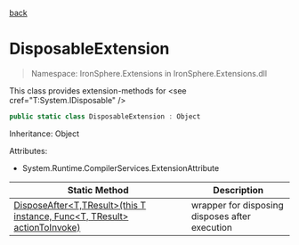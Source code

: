 ﻿[back](/IronSphere.Extensions/types)

# DisposableExtension

> Namespace: IronSphere.Extensions in  IronSphere.Extensions.dll

This class provides extension-methods for &lt;see cref=&quot;T:System.IDisposable&quot; /&gt;

```csharp
public static class DisposableExtension : Object
```
Inheritance: Object



Attributes:

* System.Runtime.CompilerServices.ExtensionAttribute



| Static Method | Description |
| --- | --- |
| [DisposeAfter&lt;T,TResult&gt;(this T instance, Func&lt;T, TResult&gt; actionToInvoke)](DisposableExtension_DisposeAfter-T,TResult-(T,Func-T,TResult-)) | wrapper for disposing disposes after execution |
